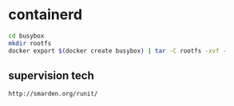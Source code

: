 # containerd

```bash
cd busybox
mkdir rootfs
docker export $(docker create busybox) | tar -C rootfs -xvf -

```

## supervision tech

```bash
http://smarden.org/runit/

```